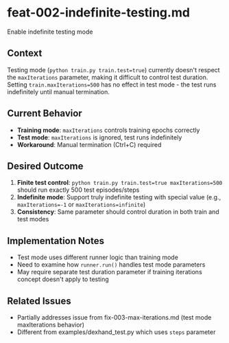 # feat-002-indefinite-testing.md

Enable indefinite testing mode

## Context

Testing mode (`python train.py train.test=true`) currently doesn't respect the `maxIterations` parameter, making it difficult to control test duration. Setting `train.maxIterations=500` has no effect in test mode - the test runs indefinitely until manual termination.

## Current Behavior

- **Training mode**: `maxIterations` controls training epochs correctly
- **Test mode**: `maxIterations` is ignored, test runs indefinitely
- **Workaround**: Manual termination (Ctrl+C) required

## Desired Outcome

1. **Finite test control**: `python train.py train.test=true maxIterations=500` should run exactly 500 test episodes/steps
2. **Indefinite mode**: Support truly indefinite testing with special value (e.g., `maxIterations=-1` or `maxIterations=infinite`)
3. **Consistency**: Same parameter should control duration in both train and test modes

## Implementation Notes

- Test mode uses different runner logic than training mode
- Need to examine how `runner.run()` handles test mode parameters
- May require separate test duration parameter if training iterations concept doesn't apply to testing

## Related Issues

- Partially addresses issue from fix-003-max-iterations.md (test mode maxIterations behavior)
- Different from examples/dexhand_test.py which uses `steps` parameter
